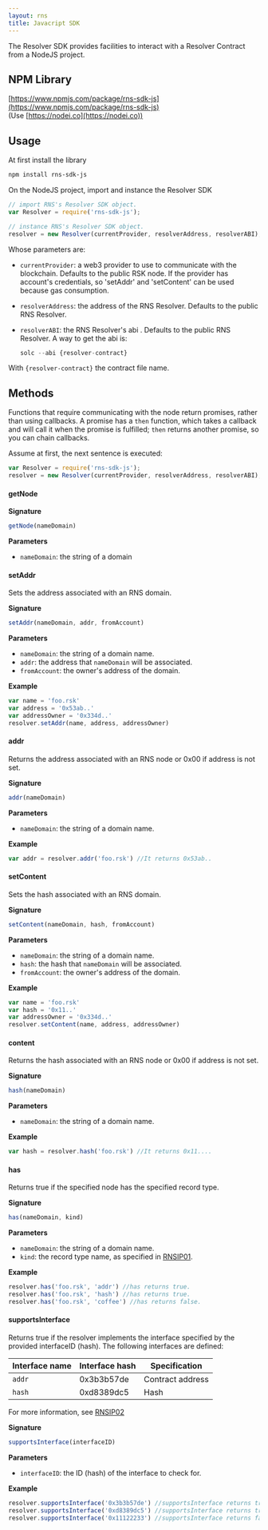 ```yaml
---
layout: rns
title: Javacript SDK
---
```


The Resolver SDK provides facilities to interact with a Resolver Contract from a NodeJS project. 

## NPM Library

[https://www.npmjs.com/package/rns-sdk-js](https://www.npmjs.com/package/rns-sdk-js)
<br>
(Use [https://nodei.co](https://nodei.co))

## Usage

At first install the library

```bash
npm install rns-sdk-js
```

On the NodeJS project, import and instance the Resolver SDK

```js
// import RNS's Resolver SDK object.
var Resolver = require('rns-sdk-js');
```

```js
// instance RNS's Resolver SDK object.
resolver = new Resolver(currentProvider, resolverAddress, resolverABI);
```

Whose parameters are:
- `currentProvider`: a web3 provider to use to communicate with the blockchain. Defaults to the public RSK node. If the provider has account's credentials, so 'setAddr' and 'setContent' can be used because gas consumption.
- `resolverAddress`: the address of the RNS Resolver. Defaults to the public RNS Resolver.
- `resolverABI`: the RNS Resolver's abi . Defaults to the public RNS Resolver. A way to get the abi is:

	```js
	solc --abi {resolver-contract}
	```

With `{resolver-contract}` the contract file name.

## Methods

 Functions that require communicating with the node return promises, rather than using callbacks. A promise has a `then` function, which takes a callback and will call it when the promise is fulfilled; `then` returns another promise, so you can chain callbacks. 

 Assume at first, the next sentence is executed:

```js
var Resolver = require('rns-sdk-js');
resolver = new Resolver(currentProvider, resolverAddress, resolverABI);
```

#### getNode

**Signature**
```js
getNode(nameDomain)
```

**Parameters**
- `nameDomain`: the string of a domain


#### setAddr

Sets the address associated with an RNS domain.

**Signature**
```js
setAddr(nameDomain, addr, fromAccount)
```

**Parameters**
- `nameDomain`: the string of a domain name.
- `addr`: the address that `nameDomain` will be associated.
- `fromAccount`: the owner's address of the domain.

**Example**
```js
var name = 'foo.rsk'
var address = '0x53ab..'
var addressOwner = '0x334d..'
resolver.setAddr(name, address, addressOwner)
```

#### addr

Returns the address associated with an RNS node or 0x00 if address is not set.

**Signature**
```js
addr(nameDomain)
```

**Parameters**
- `nameDomain`: the string of a domain name.

**Example**
```js
var addr = resolver.addr('foo.rsk') //It returns 0x53ab..
```

#### setContent

Sets the hash associated with an RNS domain.

**Signature**
```js
setContent(nameDomain, hash, fromAccount)
```

**Parameters**
- `nameDomain`: the string of a domain name.
- `hash`: the hash that `nameDomain` will be associated.
- `fromAccount`: the owner's address of the domain.

**Example**
```js
var name = 'foo.rsk'
var hash = '0x11..'
var addressOwner = '0x334d..'
resolver.setContent(name, address, addressOwner)
```

#### content

Returns the hash associated with an RNS node or 0x00 if address is not set.

**Signature**
```js
hash(nameDomain)
```

**Parameters**
- `nameDomain`: the string of a domain name.

**Example**
```js
var hash = resolver.hash('foo.rsk') //It returns 0x11....
```

#### has

Returns true if the specified node has the specified record type.

**Signature**
```js
has(nameDomain, kind)
```

**Parameters**
- `nameDomain`: the string of a domain name.
- `kind`: the record type name, as specified in [RNSIP01](https://github.com/rnsdomains/RNSIPs/blob/master/IPs/RNSIP01.md).

**Example**
```js
resolver.has('foo.rsk', 'addr') //has returns true.
resolver.has('foo.rsk', 'hash') //has returns true.
resolver.has('foo.rsk', 'coffee') //has returns false.
```

#### supportsInterface

Returns true if the resolver implements the interface specified by the provided interfaceID (hash). The following interfaces are defined:

| Interface name | Interface hash | Specification |
| --- | --- | --- |
| `addr` | 0x3b3b57de | Contract address |
| `hash` | 0xd8389dc5 | Hash |

For more information, see [RNSIP02](https://github.com/rnsdomains/RNSIPs/blob/master/IPs/RNSIP02.md)

**Signature**
```js
supportsInterface(interfaceID)
```

**Parameters**
- `interfaceID`: the ID (hash) of the interface to check for.

**Example**
```js
resolver.supportsInterface('0x3b3b57de') //supportsInterface returns true.
resolver.supportsInterface('0xd8389dc5') //supportsInterface returns true.
resolver.supportsInterface('0x11122233') //supportsInterface returns false.
```

